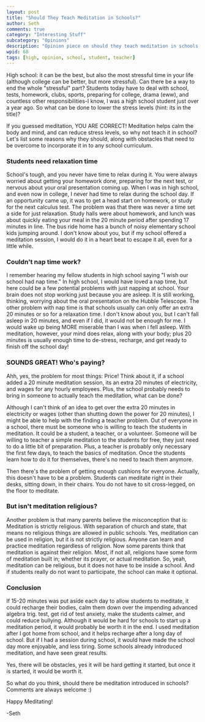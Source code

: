 ```yaml
---
layout: post
title: "Should They Teach Meditation in Schools?"
author: Seth
comments: true
category: "Interesting Stuff"
subcategory: "Opinions"
description: "Opinion piece on should they teach meditation in schools."
wpid: 68
tags: [high, opinion, school, student, teacher]
---
```


High school: it can be the best, but also the most stressful time in your life (although college can be better, but more stressful). Can there be a way to end the whole "stressful" part? Students today have to deal with school, tests, homework, clubs, sports, preparing for college, drama (eww), and countless other responsibilities-I know, I was a high school student just over a year ago. So what can be done to lower the stress levels (hint: its in the title)?

If you guessed meditation, YOU ARE CORRECT! Meditation helps calm the body and mind, and can reduce stress levels, so why not teach it in school? Let's list some reasons why they should, along with obstacles that need to be overcome to incorporate it in to any school curriculum.

### Students need relaxation time

School's tough, and you never have time to relax during it. You were always worried about getting your homework done, preparing for the next test, or nervous about your oral presentation coming up. When I was in high school, and even now in college, I never had time to relax during the school day. If an opportunity came up, it was to get a head start on homework, or study for the next calculus test. The problem was that there was never a time set a side for just relaxation. Study halls were about homework, and lunch was about quickly eating your meal in the 20 minute period after spending 17 minutes in line. The bus ride home has a bunch of noisy elementary school kids jumping around. I don't know about you, but if my school offered a meditation session, I would do it in a heart beat to escape it all, even for a little while.

### Couldn't nap time work?
I remember hearing my fellow students in high school saying "I wish our school had nap time." In high school, I would have loved a nap time, but here could be a few potential problems with just napping at school. Your brain does not stop working just because you are asleep. It is still working, thinking, worrying about the oral presentation on the Hubble Telescope. The other problem with nap time is that schools usually can only offer an extra 20 minutes or so for a relaxation time. I don't know about you, but I can't fall asleep in 20 minutes, and even if I did, it would not be enough for me. I would wake up being MORE miserable than I was when i fell asleep. With meditation, however, your mind does relax, along with your body; plus 20 minutes is usually enough time to de-stress, recharge, and get ready to finish off the school day!

### SOUNDS GREAT! Who's paying?
Ahh, yes, the problem for most things: Price! Think about it, if a school added a 20 minute meditation session, its an extra 20 minutes of electricity, and wages for any hourly employees. Plus, the school probably needs to bring in someone to actually teach the meditation, what can be done?

Although I can't think of an idea to get over the extra 20 minutes in electricity or wages (other than shutting down the power for 20 minutes), I might be able to help with the finding a teacher problem. Out of everyone in a school, there must be someone who is willing to teach the students in meditation. It could be a student, a teacher, or a volunteer. Someone will be willing to teacher a simple meditation to the students for free, they just need to do a little bit of preparation. Plus, a teacher is probably only necessary the first few days, to teach the basics of meditation. Once the students learn how to do it for themselves, there's no need to teach them anymore.

Then there's the problem of getting enough cushions for everyone. Actually, this doesn't have to be a problem. Students can meditate right in their desks, sitting down, in their chairs. You do not have to sit cross-legged, on the floor to meditate.

### But isn't meditation religious?
Another problem is that many parents believe the misconception that is: Meditation is strictly religious. With separation of church and state, that means no religious things are allowed in public schools. Yes, meditation can be used in religion, but it is not strictly religious. Anyone can learn and practice meditation regardless of religion. Now some parents think that meditation is against their religion. Most, if not all, religions have some form of meditation built in; whether its prayer, or actual meditation. So, yeah, meditation can be religious, but it does not have to be inside a school. And if students really do not want to participate, the school can make it optional.

### Conclusion
If 15-20 minutes was put aside each day to allow students to meditate, it could recharge their bodies, calm them down over the impending advanced algebra trig. test, get rid of test anxiety, make the students calmer, and could reduce bullying. Although it would be hard for schools to start up a meditation period, it would probably be worth it in the end. I used meditation after I got home from school, and it helps recharge after a long day of school. But if I had a session during school, it would have made the school day more enjoyable, and less tiring. Some schools already introduced meditation, and have seen great results.

Yes, there will be obstacles, yes it will be hard getting it started, but once it is started, it would be worth it.

So what do you think, should there be meditation introduced in schools? Comments are always welcome :)

Happy Meditating!

-Seth
